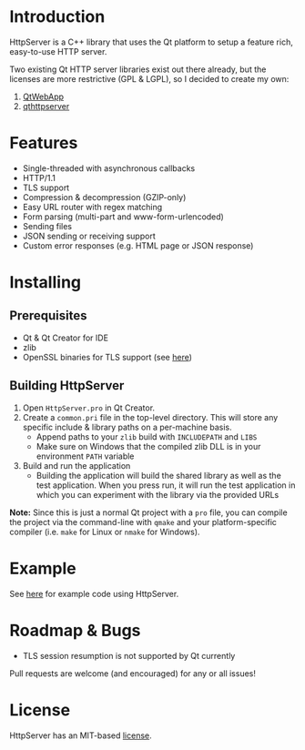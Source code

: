 Introduction
=================
HttpServer is a C++ library that uses the Qt platform to setup a feature rich, easy-to-use HTTP server.

Two existing Qt HTTP server libraries exist out there already, but the licenses are more restrictive (GPL & LGPL), so I decided to create my own:

1. [QtWebApp](https://github.com/fffaraz/QtWebApp)
2. [qthttpserver](https://github.com/qt-labs/qthttpserver)

Features
=================
* Single-threaded with asynchronous callbacks
* HTTP/1.1
* TLS support
* Compression & decompression (GZIP-only)
* Easy URL router with regex matching
* Form parsing (multi-part and www-form-urlencoded)
* Sending files
* JSON sending or receiving support
* Custom error responses (e.g. HTML page or JSON response)

Installing
=================
Prerequisites
-------------
* Qt & Qt Creator for IDE
* zlib
* OpenSSL binaries for TLS support (see [here](https://doc.qt.io/qt-5/ssl.html#enabling-and-disabling-ssl-support))

Building HttpServer
-------------------------
1. Open `HttpServer.pro` in Qt Creator.
2. Create a `common.pri` file in the top-level directory. This will store any specific include & library paths on a per-machine basis.
   * Append paths to your `zlib` build with `INCLUDEPATH` and `LIBS`
   * Make sure on Windows that the compiled zlib DLL is in your environment `PATH` variable
3. Build and run the application
   * Building the application will build the shared library as well as the test application. When you press run, it will run the test application in which you can experiment with the library via the provided URLs

**Note:** Since this is just a normal Qt project with a `pro` file, you can compile the project via the command-line with `qmake` and your platform-specific compiler (i.e. `make` for Linux or `nmake` for Windows).

Example
=================
See [here](https://github.com/addisonElliott/HttpServer/blob/master/test/requestHandler.cpp) for example code using HttpServer.

Roadmap & Bugs
=================
* TLS session resumption is not supported by Qt currently

Pull requests are welcome (and encouraged) for any or all issues!

License
=================
HttpServer has an MIT-based [license](https://github.com/addisonElliott/HttpServer/blob/master/LICENSE).